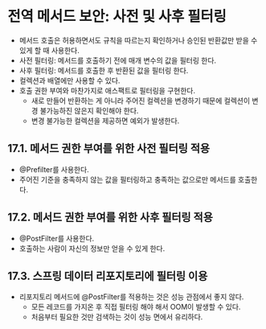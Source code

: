 # 전역 메서드 보안: 사전 및 사후 필터링

- 메서드 호출은 허용하면서도 규칙을 따르는지 확인하거나 승인된 반환값만 받을 수 있게 할 때 사용한다.
- 사전 필터링: 메서드를 호출하기 전에 매개 변수의 값을 필터링 한다.
- 사후 필터링: 메서드를 호출한 후 반환된 값을 필터링 한다.
- 컬렉션과 배열에만 사용할 수 있다.
- 호출 권한 부여와 마찬가지로 애스팩트로 필터링을 구현한다.
    - 새로 만들어 반환하는 게 아니라 주어진 컬렉션을 변경하기 때문에 컬렉션이 변경 불가능하진 않은지 확인해야 한다.
    - 변경 불가능한 컬렉션을 제공하면 예외가 발생한다.

## 17.1. 메서드 권한 부여를 위한 사전 필터링 적용

- @Prefilter를 사용한다.
- 주어진 기준을 충족하지 않는 값을 필터링하고 충족하는 값으로만 메서드를 호출한다.

## 17.2. 메서드 권한 부여를 위한 사후 필터링 적용

- @PostFilter를 사용한다.
- 호출하는 사람이 자신의 정보만 얻을 수 있게 한다.

## 17.3. 스프링 데이터 리포지토리에 필터링 이용

- 리포지토리 메서드에 @PostFilter를 적용하는 것은 성능 관점에서 좋지 않다.
    - 모든 레코드를 가지온 후 직접 필터링 해야 해서 OOM이 발생할 수 있다.
    - 처음부터 필요한 것만 검색하는 것이 성능 면에서 유리하다.